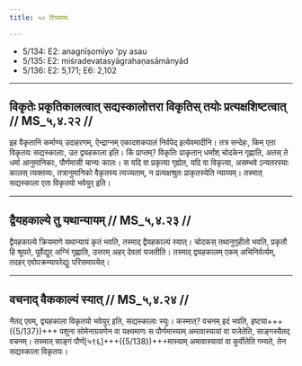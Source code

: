 ```yaml
---
title: ५० टिप्पणयः

---
```

- 5/134: E2: anagnīṣomīyo 'py asau
- 5/135: E2: miśradevatasyāgrahaṇasāmānyād
- 5/136: E2: 5,171; E6: 2,102

____________________________________________


## विकृतेः प्रकृतिकालत्वात् सद्यस्कालोत्तरा विकृतिस् तयोः प्रत्यक्षशिष्टत्वात् // MS_५,४.२२ //

इह वैकृतानि कर्माण्य् उदाहरणम्, ऐन्द्राग्नम् एकादशकपालं निर्वपेद् इत्येवमादीनि। तत्र सन्देहः, किम् एता विकृतयः सद्यस्कालाः, उत द्व्यहकाला इति। किं प्राप्तम्? विकृतिः प्राकृतान् धर्मांश् चोदकेन गृह्णाति, अतस् ते धर्मा आनुमानिकाः, पौर्णमासी चान्यः कालः। स यदि वा प्रकृत्या गृह्येत, यदि वा विकृत्या, असम्भवे ऽन्यतरस्याः कालस् त्यक्तव्यः, तत्रानुमानिको वैकृतस्य त्यज्यताम्, न प्रत्यक्षश्रुतः प्राकृतस्येति न्याय्यम्। तस्मात् सद्यस्काला एता विकृतयो भवेयुर् इति।


____________________________________________


## द्वैयहकाल्ये तु यथान्यायम् // MS_५,४.२३ //

द्वैयहकाल्ये क्रियमाणे यथान्यायं कृतं भवति, तस्माद् द्वैयहकाल्यं स्यात्। चोदकस् तथानुगृहीतो भवति, प्रकृतौ हि श्रूयते, पूर्वेद्युर् अग्निं गृह्णाति, उत्तरम् अहर् देवतां यजतीति। तस्माद् द्व्यहकालम् एकम् अभिनिर्वर्त्यम्, तदहर् एवोपक्रम्यापरेद्युः परिसमापयेत्।


____________________________________________


## वचनाद् वैककाल्यं स्यात् // MS_५,४.२४ //

नैतद् एवम्, द्व्यहकाला विकृतयो भवेयुर् इति, सद्यस्कालाः स्युः। कस्मात्? वचनम् इदं भवति, इष्ट्या+++({5/137})+++ पशुना सोमेनाग्रयणेन वा यक्ष्यमाणः स पौर्णमास्याम् अमावास्यायां वा यजेतेति, साङ्गस्यैतद् वचनम्। तस्मात् साङ्गं पौर्ण[५९६]+++({5/138})+++मास्याम् अमावास्यायां वा कुर्वीतेति गम्यते, तेन सद्यस्काला विकृतयः।